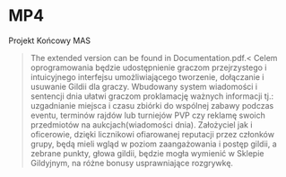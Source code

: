 
# MP4
Projekt Końcowy MAS
>The extended version can be found in Documentation.pdf.<
Celem oprogramowania będzie udostępnienie graczom przejrzystego i intuicyjnego interfejsu umożliwiającego tworzenie,
dołączanie i usuwanie Gildii dla graczy.
Wbudowany system wiadomości i sentencji dnia ułatwi graczom proklamację ważnych informacji tj.: uzgadnianie miejsca i czasu
zbiórki do wspólnej zabawy podczas eventu, terminów rajdów lub turniejów PVP czy reklamę swoich przedmiotów na
aukcjach(wiadomości dnia).
Założyciel jak i oficerowie, dzięki licznikowi ofiarowanej reputacji przez członków grupy, będą mieli wgląd w poziom
zaangażowania i postęp gildii, a zebrane punkty, głowa gildii, będzie mogła wymienić w Sklepie Gildyjnym, na różne bonusy
usprawniające rozgrywkę.

